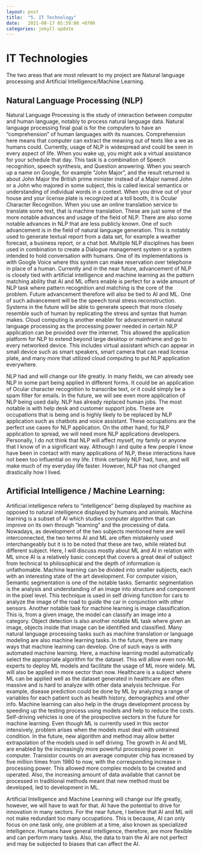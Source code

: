 ```yaml
---
layout: post
title:  "5. IT Technology"
date:   2021-08-17 05:59:00 +0700
categories: jekyll update
---
```

# IT Technologies

The two areas that are most relevant to my project are Natural language processing and Artificial Intelligence/Machine Learning.

## Natural Language Processing (NLP)

Natural Language Processing is the study of interaction between computer and human language, notably to process natural language data. Natural language processing final goal is for the computers to have an “comprehension” of human languages with its nuances. Comprehension here means that computer can extract the meaning out of texts like a we as humans could. Currently, usage of NLP is widespread and could be seen in every aspect of life. When you wake up, you might ask a virtual assistance for your schedule that day. This task is a combination of Speech recognition, speech synthesis, and Question answering. When you search up a name on Google, for example “John Major”, and the result returned is about John Major the British prime minister instead of a Major named John or a John who majored in some subject, this is called lexical semantics or understanding of individual words in a context. When you drive out of your house and your license plate is recognized at a toll booth, it is Ocular Character Recognition. When you use an online translation service to translate some text, that is machine translation. These are just some of the more notable advances and usage of the field of NLP. There are also some notable advances in NLP that are less publicly known. One of such advancement is in the field of natural language generation. This is notably used to generate textual report from a data set, for example a weather forecast, a business report, or a chat bot. Multiple NLP disciplines has been used in combination to create a Dialogue management system or a system intended to hold conversation with humans. One of its implementations is with Google Voice where this system can make reservation over telephone in place of a human. Currently and in the near future, advancement of NLP is closely tied with artificial intelligence and machine learning as the pattern matching ability that AI and ML offers enable is perfect for a wide amount of NLP task where pattern recognition and matching is the core of the problem. Future advancement therefore will also be tied to AI and ML. One of such advancement will be the speech tonal stress reconstruction. Systems in the future will be able to generate speech that more closely resemble such of human by replicating the stress and syntax that human makes. Cloud computing is another enabler for advancement in natural language processing as the processing power needed in certain NLP application can be provided over the internet. This allowed the application platform for NLP to extend beyond large desktop or mainframe and go to every networked device. This includes virtual assistant which can appear in small device such as smart speakers, smart camera that can read license plate, and many more that utilized cloud computing to put NLP application everywhere. 

NLP had and will change our life greatly. In many fields, we can already see NLP in some part being applied in different forms. It could be an application of Ocular character recognition to transcribe text, or it could simply be a spam filter for emails. In the future, we will see even more application of NLP being used daily. NLP has already replaced human jobs. The most notable is with help desk and customer support jobs. These are occupations that is being and is highly likely to be replaced by NLP application such as chatbots and voice assistant. These occupations are the perfect use cases for NLP application. On the other hand, for NLP application to spread, we will need more NLP applications developers.
Personally, I do not think that NLP will affect myself, my family or anyone that I know of in a significant way. Although I and quite a few people I know have been in contact with many applications of NLP, these interactions have not been too influential on my life. I think certainly NLP had, have, and will make much of my everyday life faster. However, NLP has not changed drastically how I lived.

## Artificial Intelligence / Machine Learning:

Artificial intelligence refers to “intelligence” being displayed by machine as opposed to natural intelligence displayed by humans and animals. Machine learning is a subset of AI which studies computer algorithm that can improve on its own through “learning” and the processing of data. Nowadays, as development of the two subjects mentioned here are well interconnected, the two terms AI and ML are often mistakenly used interchangeably but it is to be noted that these are two, while related but different subject. Here, I will discuss mostly about ML and AI in relation with ML since AI is a relatively basic concept that covers a great deal of subject from technical to philosophical and the depth of information is unfathomable. Machine learning can be divided into smaller subjects, each with an interesting state of the art development. For computer vision, Semantic segmentation is one of the notable tasks. Semantic segmentation is the analysis and understanding of an image into structure and component in the pixel level. This technique is used in self driving function for cars to analyze the image of the road to guide the car in conjunction with other sensors. Another notable task for machine learning is image classification. This is, from a given image, the model can classify an image into a category. Object detection is also another notable ML task where given an image, objects inside that image can be identified and classified. Many natural language processing tasks such as machine translation or language modeling are also machine learning tasks. In the future, there are many ways that machine learning can develop. One of such ways is with automated machine learning. Here, a machine learning model automatically select the appropriate algorithm for the dataset. This will allow even non-ML experts to deploy ML models and facilitate the usage of ML more widely. ML will also be applied in more sector than now. Healthcare is a subject where ML can be applied well as the dataset generated in healthcare are often massive and is hard to analyze with other data analysis technique. For example, disease prediction could be done by ML by analyzing a range of variables for each patient such as health history, demographics and other info. Machine learning can also help in the drugs development process by speeding up the testing process using models and help to reduce the costs. Self-driving vehicles is one of the prospective sectors in the future for machine learning. Even though ML is currently used in this sector intensively, problem arises when the models must deal with untrained condition. In the future, new algorithm and method may allow better extrapolation of the models used in self driving. The growth in AI and ML are enabled by the increasingly more powerful processing power in computer. Transistor counts on an average computer chip has increased by five million times from 1980 to now, with the corresponding increase in processing power. This allowed more complex models to be created and operated. Also, the increasing amount of data available that cannot be processed in traditional methods meant that new method must be developed, led to development in ML. 

Artificial Intelligence and Machine Learning will change our life greatly, however, we will have to wait for that. AI have the potential to drive for innovation in many sectors. For the near future, I believe that AI and ML will not make redundant too many occupations. This is because, AI can only focus on one task only, one problem at a time, also known as specialized intelligence. Humans have general intelligence, therefore, are more flexible and can perform many tasks. Also, the data to train the AI are not perfect and may be subjected to biases that can affect the AI. 
